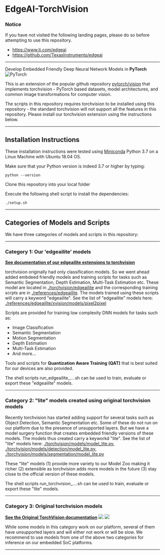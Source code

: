 # EdgeAI-TorchVision 

### Notice
If you have not visited the following landing pages, please do so before attempting to use this repository.
- https://www.ti.com/edgeai 
- https://github.com/TexasInstruments/edgeai


<hr>

Develop Embedded Friendly Deep Neural Network Models in **PyTorch** ![PyTorch](./docs/source/_static/img/pytorch-logo-flame.png)

This is an extension of the popular github repository [pytorch/vision](https://github.com/pytorch/vision) that implements torchvision - PyTorch based datasets, model architectures, and common image transformations for computer vision.

The scripts in this repository requires torchvision to be installed using this repository - the standard torchvision will not support all the features in this repository. Please install our torchvision extension using the instructions below.


<hr>

## Installation Instructions
These installation instructions were tested using [Miniconda](https://docs.conda.io/en/latest/) Python 3.7 on a Linux Machine with Ubuntu 18.04 OS.

Make sure that your Python version is indeed 3.7 or higher by typing:<br>
```
python --version
```

Clone this repository into your local folder

Execute the following shell script to install the dependencies:<br>
```
./setup.sh
```

<hr>

## Categories of Models and Scripts

We have three categories of models and scripts in this repository:


<hr>

### Category 1: Our 'edgeailite' models
**[See documentation of our edgeailite extensions to torchvision](README_Pixel2Pixel.md)**

torchvision originally had only classification models. So we went ahead added embdeed friendly models and training scripts for tasks such as Semantic Segmentation, Depth Estimation, Multi-Task Estimation etc. These model are located in [./torchvision/edgeailite](./torchvision/edgeailite) and the corresponding training scrpts are in [./references/edgeailite](./references/edgeailite). The models trained using these scripts will carry a keyword "edgeailite". See the list of "edgeailite" models here: [./references/edgeailite/xvision/models/pixel2pixel](./references/edgeailite/xvision/models/pixel2pixel)

Scripts are provided for training low complexity DNN models for tasks such as:

- Image Classification
- Semantic Segmentation
- Motion Segmentation
- Depth Estimation
- Multi-Task Estimation
- And more...

Tools and scripts for **Quantization Aware Training (QAT)** that is best suited for our devices are also provided. 

The shell scripts run_edgeailite_....sh can be used to train, evaluate or export these "edgeailite" models. 

<hr>


### Category 2: "lite" models created using original torchvision models

Recently torchvision has started adding support for several tasks such as Object Detection, Semantic Segmentation etc. Some of these do not run on our platform due to the presence of unsupported layers. But we have a model surgery function that creates embedded friendly versions of these models. The models thus created carry a keyworkd "lite". See the list of "lite" models here: [./torchvision/models/model_lite.py](./torchvision/models/model_lite.py), [./torchvision/models/detection/model_lite.py](./torchvision/models/detection/model_lite.py), [./torchvision/models/segmentation/model_lite.py](./torchvision/models/segmentation/model_lite.py)

These "lite" models (1) provide more variety to our Model Zoo making it richer (2) extensible as torchvision adds more models in the future (3) stay close to the official version of these models.

The shell scripts run_torchvision_....sh can be used to train, evaluate or export these "lite" models.

<hr>


### Category 3: Original torchvision models

**[See the Original TorchVision documentation](README.rst)**
![](https://static.pepy.tech/badge/torchvision) ![](https://img.shields.io/badge/dynamic/json.svg?label=docs&url=https%3A%2F%2Fpypi.org%2Fpypi%2Ftorchvision%2Fjson&query=%24.info.version&colorB=brightgreen&prefix=v)

While some models in this category work on our platform, several of them have unsupported layers and will either not work or will be slow. We recommend to use models from one of the above two categories for inference on our embedded SoC platforms.

<hr>
